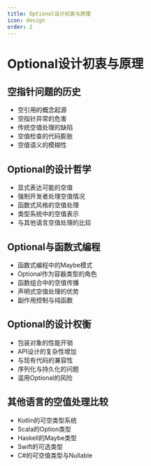 ```yaml
---
title: Optional设计初衷与原理
icon: design
order: 2
---
```


# Optional设计初衷与原理

## 空指针问题的历史

- 空引用的概念起源
- 空指针异常的危害
- 传统空值处理的缺陷
- 空值检查的代码膨胀
- 空值语义的模糊性

## Optional的设计哲学

- 显式表达可能的空值
- 强制开发者处理空值情况
- 函数式风格的空值处理
- 类型系统中的空值表示
- 与其他语言空值处理的比较

## Optional与函数式编程

- 函数式编程中的Maybe模式
- Optional作为容器类型的角色
- 函数组合中的空值传播
- 声明式空值处理的优势
- 副作用控制与纯函数

## Optional的设计权衡

- 包装对象的性能开销
- API设计的复杂性增加
- 与现有代码的兼容性
- 序列化与持久化的问题
- 滥用Optional的风险

## 其他语言的空值处理比较

- Kotlin的可空类型系统
- Scala的Option类型
- Haskell的Maybe类型
- Swift的可选类型
- C#的可空值类型与Nullable<T>
